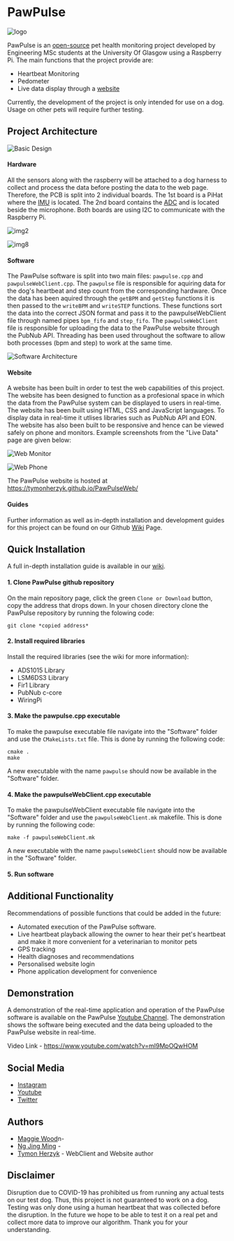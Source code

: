 # PawPulse
![logo](https://github.com/jimmyng94/PawPulse/blob/master/Other/Media/PawPulseLogo.png?raw=true)

PawPulse is an [open-source](https://github.com/jimmyng94/PawPulse/blob/master/LICENSE) pet health monitoring project developed by Engineering MSc students at the University Of Glasgow using a Raspberry Pi. The main functions that the project provide are:
- Heartbeat Monitoring
- Pedometer
- Live data display through a [website](https://tymonherzyk.github.io/PawPulseWeb/)

Currently, the development of the project is only intended for use on a dog. Usage on other pets will require further testing.

## Project Architecture
![Basic Design](https://github.com/jimmyng94/PawPulse/blob/master/Other/Media/PawPulseDiagram.png?raw=true)
#### Hardware
All the sensors along with the raspberry will be attached to a dog harness to collect and process the data before posting the data to the web page. Therefore, the PCB is split into 2 individual boards. The 1st board is a PiHat where the [IMU](https://www.st.com/resource/en/datasheet/lsm6ds3.pdf) is located. The 2nd board contains the [ADC](http://www.ti.com/lit/ds/symlink/ads1015.pdf) and is located beside the microphone. Both boards are using I2C to communicate with the Raspberry Pi.

![img2](https://github.com/jimmyng94/PawPulse/blob/master/Other/Media/image2.jpeg?raw=true)

![img8](https://github.com/jimmyng94/PawPulse/blob/master/Other/Media/image8.jpeg?raw=true)

#### Software
The PawPulse software is split into two main files: `pawpulse.cpp` and `pawpulseWebClient.cpp`. The `pawpulse` file is responsible for aquiring data for the dog's heartbeat and step count from the corresponding hardware. Once the data has been aquired through the `getBPM` and `getStep` functions it is then passed to the `writeBPM` and `writeSTEP` functions. These functions sort the data into the correct JSON format and pass it to the pawpulseWebClient file through named pipes `bpm_fifo` and `step_fifo`. The `pawpulseWebClient` file is responsible for uploading the data to the PawPulse website through the PubNub API. Threading has been used throughout the software to allow both processes (bpm and step) to work at the same time.  

![Software Architecture](https://github.com/jimmyng94/PawPulse/blob/master/Other/Media/softwareArchitecture.PNG?raw=true)

#### Website
A website has been built in order to test the web capabilities of this project. The website has been designed to function as a profesional space in which the data from the PawPulse system can be displayed to users in real-time. The website has been built using HTML, CSS and JavaScript languages. To display data in real-time it utlises libraries such as PubNub API and EON. The website has also been built to be responsive and hence can be viewed safely on phone and monitors. Example screenshots from the "Live Data" page are given below:

![Web Monitor](https://github.com/jimmyng94/PawPulse/blob/master/Other/Media/websiteMonitor.PNG?raw=true)

![Web Phone](https://github.com/jimmyng94/PawPulse/blob/master/Other/Media/websitePhone.PNG?raw=true)

The PawPulse website is hosted at https://tymonherzyk.github.io/PawPulseWeb/

#### Guides
Further information as well as in-depth installation and development guides for this project can be found on our Github [Wiki](https://github.com/jimmyng94/PawPulse/wiki) Page.

## Quick Installation
A full in-depth installation guide is available in our [wiki](https://github.com/jimmyng94/PawPulse/wiki/Installation-Guide).

#### 1. Clone PawPulse github repository
On the main repository page, click the green `Clone or Download` button, copy the address that drops down. In your chosen directory clone the PawPulse repository by running the folowing code:
```
git clone *copied address*
```
#### 2. Install required libraries
Install the required libraries (see the wiki for more information):
* ADS1015 Library
* LSM6DS3 Library
* Fir1 Library
* PubNub c-core
* WiringPi

#### 3. Make the pawpulse.cpp executable
To make the pawpulse executable file navigate into the "Software" folder and use the `CMakeLists.txt` file. This is done by running the following code:
```
cmake .
make
```
A new executable with the name `pawpulse` should now be available in the "Software" folder.

#### 4. Make the pawpulseWebClient.cpp executable
To make the pawpulseWebClient executable file navigate into the "Software" folder and use the `pawpulseWebClient.mk` makefile. This is done by running the following code:
```
make -f pawpulseWebClient.mk
```
A new executable with the name `pawpulseWebClient` should now be available in the "Software" folder.

#### 5. Run software

## Additional Functionality
Recommendations of possible functions that could be added in the future: 
- Automated execution of the PawPulse software.
- Live heartbeat playback allowing the owner to hear their pet's heartbeat and make it more convenient for a veterinarian to monitor pets
- GPS tracking
- Health diagnoses and recommendations
- Personalised website login
- Phone application development for convenience

## Demonstration
A demonstration of the real-time application and operation of the PawPulse software is available on the PawPulse [Youtube Channel](https://www.youtube.com/channel/UC-eADsYPdyjXFOSjoH-YVWg). The demonstration shows the software being executed and the data being uploaded to the PawPulse website in real-time.

Video Link - https://www.youtube.com/watch?v=mI9MpOQwHOM

## Social Media
- [Instagram](https://www.instagram.com/paw_pulse/)
- [Youtube](https://www.youtube.com/channel/UC-eADsYPdyjXFOSjoH-YVWg)
- [Twitter](https://twitter.com/paw_pulse)

## Authors 
- [Maggie Wood](https://github.com/maggwood)n-
- [Ng Jing Ming](https://github.com/jimmyng94) -
- [Tymon Herzyk](https://github.com/tymonherzyk) - WebClient and Website author

## Disclaimer
Disruption due to COVID-19 has prohibited us from running any actual tests on our test dog. Thus, this project is not guaranteed to work on a dog. Testing was only done using a human heartbeat that was collected before the disruption. In the future we hope to be able to test it on a real pet and collect more data to improve our algorithm. Thank you for your understanding.

